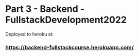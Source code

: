 # Part 3 - Backend - FullstackDevelopment2022

Deployed to heroku at:
### https://backend-fullstackcourse.herokuapp.com/

